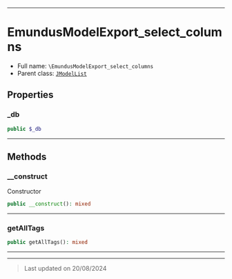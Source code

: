 ***

# EmundusModelExport_select_columns





* Full name: `\EmundusModelExport_select_columns`
* Parent class: [`JModelList`](./JModelList.md)



## Properties


### _db



```php
public $_db
```






***

## Methods


### __construct

Constructor

```php
public __construct(): mixed
```












***

### getAllTags



```php
public getAllTags(): mixed
```












***


***
> Last updated on 20/08/2024
